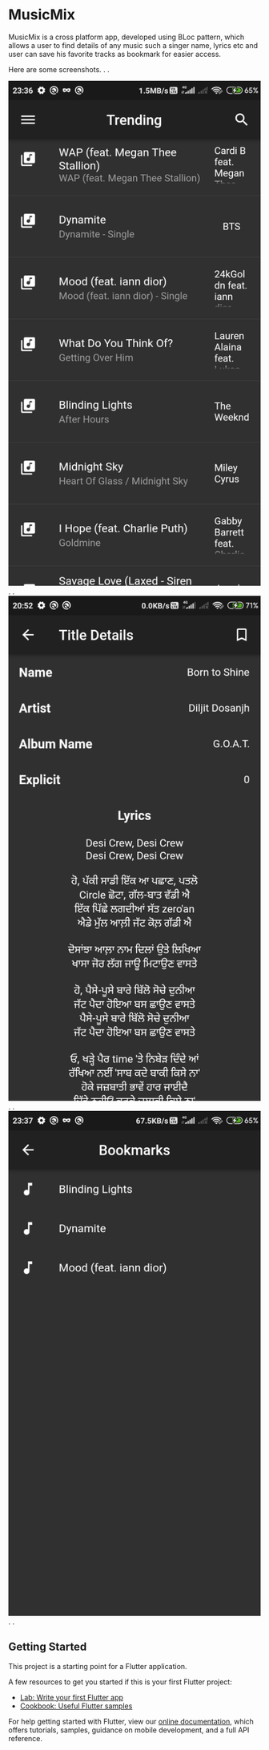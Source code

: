 # MusicMix

MusicMix is a cross platform app, developed using BLoc pattern, which allows a user to find details of any music such a singer name, lyrics etc and user can save his favorite tracks as bookmark for easier access.

Here are some screenshots.
.
.

![alt text](https://github.com/suraj2208/knowYourMusic/blob/main/Screenshots/Trending.jpg?raw=true "Trending")
.
.
![alt text](https://github.com/suraj2208/knowYourMusic/blob/main/Screenshots/details.jpg)
.
.
![alt text](https://github.com/suraj2208/knowYourMusic/blob/main/Screenshots/bookmarks.jpg)
.
.



## Getting Started

This project is a starting point for a Flutter application.

A few resources to get you started if this is your first Flutter project:

- [Lab: Write your first Flutter app](https://flutter.dev/docs/get-started/codelab)
- [Cookbook: Useful Flutter samples](https://flutter.dev/docs/cookbook)

For help getting started with Flutter, view our
[online documentation](https://flutter.dev/docs), which offers tutorials,
samples, guidance on mobile development, and a full API reference.
